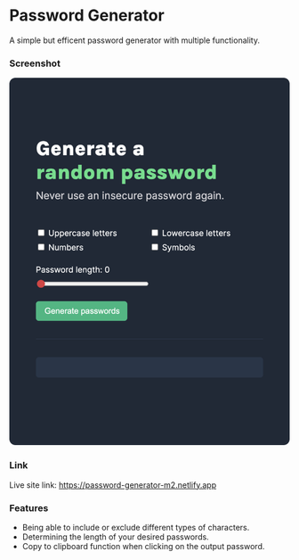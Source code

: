 # Password Generator

A simple but efficent password generator with multiple functionality.

### Screenshot

![](./screenshot.png)

### Link

Live site link: https://password-generator-m2.netlify.app

### Features

- Being able to include or exclude different types of characters.
- Determining the length of your desired passwords.
- Copy to clipboard function when clicking on the output password.

